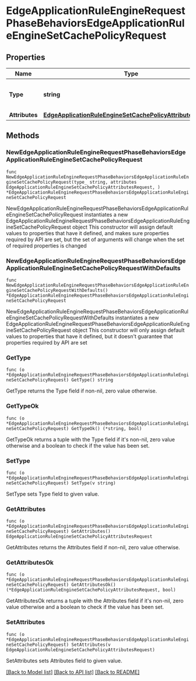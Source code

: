 # EdgeApplicationRuleEngineRequestPhaseBehaviorsEdgeApplicationRuleEngineSetCachePolicyRequest

## Properties

Name | Type | Description | Notes
------------ | ------------- | ------------- | -------------
**Type** | **string** | * &#x60;set_cache_policy&#x60; - set_cache_policy | 
**Attributes** | [**EdgeApplicationRuleEngineSetCachePolicyAttributesRequest**](EdgeApplicationRuleEngineSetCachePolicyAttributesRequest.md) |  | 

## Methods

### NewEdgeApplicationRuleEngineRequestPhaseBehaviorsEdgeApplicationRuleEngineSetCachePolicyRequest

`func NewEdgeApplicationRuleEngineRequestPhaseBehaviorsEdgeApplicationRuleEngineSetCachePolicyRequest(type_ string, attributes EdgeApplicationRuleEngineSetCachePolicyAttributesRequest, ) *EdgeApplicationRuleEngineRequestPhaseBehaviorsEdgeApplicationRuleEngineSetCachePolicyRequest`

NewEdgeApplicationRuleEngineRequestPhaseBehaviorsEdgeApplicationRuleEngineSetCachePolicyRequest instantiates a new EdgeApplicationRuleEngineRequestPhaseBehaviorsEdgeApplicationRuleEngineSetCachePolicyRequest object
This constructor will assign default values to properties that have it defined,
and makes sure properties required by API are set, but the set of arguments
will change when the set of required properties is changed

### NewEdgeApplicationRuleEngineRequestPhaseBehaviorsEdgeApplicationRuleEngineSetCachePolicyRequestWithDefaults

`func NewEdgeApplicationRuleEngineRequestPhaseBehaviorsEdgeApplicationRuleEngineSetCachePolicyRequestWithDefaults() *EdgeApplicationRuleEngineRequestPhaseBehaviorsEdgeApplicationRuleEngineSetCachePolicyRequest`

NewEdgeApplicationRuleEngineRequestPhaseBehaviorsEdgeApplicationRuleEngineSetCachePolicyRequestWithDefaults instantiates a new EdgeApplicationRuleEngineRequestPhaseBehaviorsEdgeApplicationRuleEngineSetCachePolicyRequest object
This constructor will only assign default values to properties that have it defined,
but it doesn't guarantee that properties required by API are set

### GetType

`func (o *EdgeApplicationRuleEngineRequestPhaseBehaviorsEdgeApplicationRuleEngineSetCachePolicyRequest) GetType() string`

GetType returns the Type field if non-nil, zero value otherwise.

### GetTypeOk

`func (o *EdgeApplicationRuleEngineRequestPhaseBehaviorsEdgeApplicationRuleEngineSetCachePolicyRequest) GetTypeOk() (*string, bool)`

GetTypeOk returns a tuple with the Type field if it's non-nil, zero value otherwise
and a boolean to check if the value has been set.

### SetType

`func (o *EdgeApplicationRuleEngineRequestPhaseBehaviorsEdgeApplicationRuleEngineSetCachePolicyRequest) SetType(v string)`

SetType sets Type field to given value.


### GetAttributes

`func (o *EdgeApplicationRuleEngineRequestPhaseBehaviorsEdgeApplicationRuleEngineSetCachePolicyRequest) GetAttributes() EdgeApplicationRuleEngineSetCachePolicyAttributesRequest`

GetAttributes returns the Attributes field if non-nil, zero value otherwise.

### GetAttributesOk

`func (o *EdgeApplicationRuleEngineRequestPhaseBehaviorsEdgeApplicationRuleEngineSetCachePolicyRequest) GetAttributesOk() (*EdgeApplicationRuleEngineSetCachePolicyAttributesRequest, bool)`

GetAttributesOk returns a tuple with the Attributes field if it's non-nil, zero value otherwise
and a boolean to check if the value has been set.

### SetAttributes

`func (o *EdgeApplicationRuleEngineRequestPhaseBehaviorsEdgeApplicationRuleEngineSetCachePolicyRequest) SetAttributes(v EdgeApplicationRuleEngineSetCachePolicyAttributesRequest)`

SetAttributes sets Attributes field to given value.



[[Back to Model list]](../README.md#documentation-for-models) [[Back to API list]](../README.md#documentation-for-api-endpoints) [[Back to README]](../README.md)


